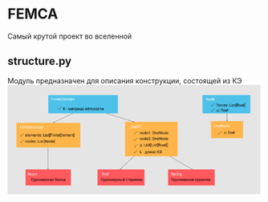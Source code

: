 # FEMCA
Самый крутой проект во вселенной

## structure.py
Модуль предназначен для описания конструкции, состоящей из КЭ
![схема элементов](img/sructure.png)

